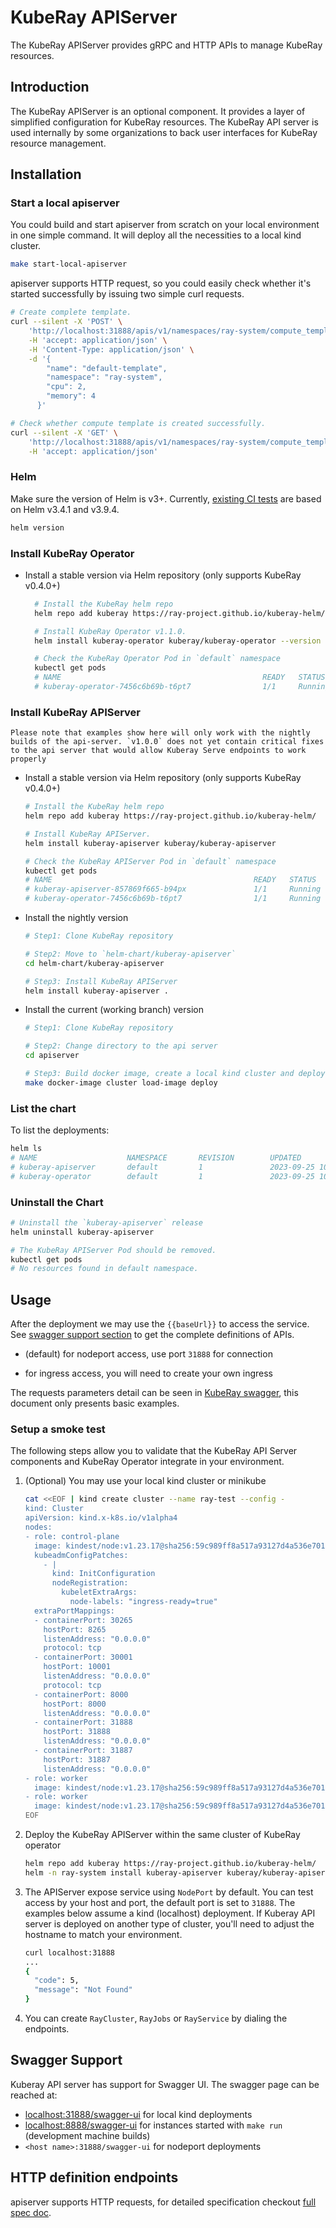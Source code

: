 <!-- markdownlint-disable MD013 -->
# KubeRay APIServer

The KubeRay APIServer provides gRPC and HTTP APIs to manage KubeRay resources.

## Introduction

The KubeRay APIServer is an optional component. It provides a layer of simplified configuration for KubeRay resources. The KubeRay API server is used internally by some organizations to back user interfaces for KubeRay resource management.

## Installation

### Start a local apiserver

You could build and start apiserver from scratch on your local environment in one simple command. It will deploy all the necessities to a local kind cluster.

```sh
make start-local-apiserver
```

apiserver supports HTTP request, so you could easily check whether it's started successfully by issuing two simple curl requests.

```sh
# Create complete template.
curl --silent -X 'POST' \
    'http://localhost:31888/apis/v1/namespaces/ray-system/compute_templates' \
    -H 'accept: application/json' \
    -H 'Content-Type: application/json' \
    -d '{
        "name": "default-template",
        "namespace": "ray-system",
        "cpu": 2,
        "memory": 4
      }'

# Check whether compute template is created successfully.
curl --silent -X 'GET' \
    'http://localhost:31888/apis/v1/namespaces/ray-system/compute_templates' \
    -H 'accept: application/json'
```

### Helm

Make sure the version of Helm is v3+. Currently, [existing CI tests](https://github.com/ray-project/kuberay/blob/master/.github/workflows/helm-lint.yaml) are based on Helm v3.4.1 and v3.9.4.

```sh
helm version
```

### Install KubeRay Operator

- Install a stable version via Helm repository (only supports KubeRay v0.4.0+)

  ```sh
    # Install the KubeRay helm repo
    helm repo add kuberay https://ray-project.github.io/kuberay-helm/

    # Install KubeRay Operator v1.1.0.
    helm install kuberay-operator kuberay/kuberay-operator --version v1.1.0

    # Check the KubeRay Operator Pod in `default` namespace
    kubectl get pods
    # NAME                                             READY   STATUS    RESTARTS   AGE
    # kuberay-operator-7456c6b69b-t6pt7                1/1     Running   0          172m
  ```

### Install KubeRay APIServer

```text
Please note that examples show here will only work with the nightly builds of the api-server. `v1.0.0` does not yet contain critical fixes
to the api server that would allow Kuberay Serve endpoints to work properly
```

- Install a stable version via Helm repository (only supports KubeRay v0.4.0+)

  ```sh
  # Install the KubeRay helm repo
  helm repo add kuberay https://ray-project.github.io/kuberay-helm/

  # Install KubeRay APIServer.
  helm install kuberay-apiserver kuberay/kuberay-apiserver

  # Check the KubeRay APIServer Pod in `default` namespace
  kubectl get pods
  # NAME                                             READY   STATUS    RESTARTS   AGE
  # kuberay-apiserver-857869f665-b94px               1/1     Running   0          86m
  # kuberay-operator-7456c6b69b-t6pt7                1/1     Running   0          172m
  ```

- Install the nightly version

  ```sh
  # Step1: Clone KubeRay repository

  # Step2: Move to `helm-chart/kuberay-apiserver`
  cd helm-chart/kuberay-apiserver

  # Step3: Install KubeRay APIServer
  helm install kuberay-apiserver .
  ```

- Install the current (working branch) version

  ```sh
  # Step1: Clone KubeRay repository

  # Step2: Change directory to the api server
  cd apiserver

  # Step3: Build docker image, create a local kind cluster and deploy api server (using helm)
  make docker-image cluster load-image deploy
  ```

### List the chart

To list the deployments:

```sh
helm ls
# NAME                    NAMESPACE       REVISION        UPDATED                                 STATUS          CHART                           APP VERSION
# kuberay-apiserver       default         1               2023-09-25 10:42:34.267328 +0300 EEST   deployed        kuberay-apiserver-1.0.0
# kuberay-operator        default         1               2023-09-25 10:41:48.355831 +0300 EEST   deployed        kuberay-operator-1.0.0
```

### Uninstall the Chart

```sh
# Uninstall the `kuberay-apiserver` release
helm uninstall kuberay-apiserver

# The KubeRay APIServer Pod should be removed.
kubectl get pods
# No resources found in default namespace.
```

## Usage

After the deployment we may use the `{{baseUrl}}` to access the service. See [swagger support section](https://ray-project.github.io/kuberay/components/apiserver/#swagger-support) to get the complete definitions of APIs.

- (default) for nodeport access, use port `31888` for connection

- for ingress access, you will need to create your own ingress

The requests parameters detail can be seen in [KubeRay swagger](https://github.com/ray-project/kuberay/tree/master/proto/swagger), this document only presents basic examples.

### Setup a smoke test

The following steps allow you to validate that the KubeRay API Server components and KubeRay Operator integrate in your environment.

1. (Optional) You may use your local kind cluster or minikube

    ```bash
    cat <<EOF | kind create cluster --name ray-test --config -
    kind: Cluster
    apiVersion: kind.x-k8s.io/v1alpha4
    nodes:
    - role: control-plane
      image: kindest/node:v1.23.17@sha256:59c989ff8a517a93127d4a536e7014d28e235fb3529d9fba91b3951d461edfdb
      kubeadmConfigPatches:
        - |
          kind: InitConfiguration
          nodeRegistration:
            kubeletExtraArgs:
              node-labels: "ingress-ready=true"
      extraPortMappings:
      - containerPort: 30265
        hostPort: 8265
        listenAddress: "0.0.0.0"
        protocol: tcp
      - containerPort: 30001
        hostPort: 10001
        listenAddress: "0.0.0.0"
        protocol: tcp
      - containerPort: 8000
        hostPort: 8000
        listenAddress: "0.0.0.0"
      - containerPort: 31888
        hostPort: 31888
        listenAddress: "0.0.0.0"
      - containerPort: 31887
        hostPort: 31887
        listenAddress: "0.0.0.0"
    - role: worker
      image: kindest/node:v1.23.17@sha256:59c989ff8a517a93127d4a536e7014d28e235fb3529d9fba91b3951d461edfdb
    - role: worker
      image: kindest/node:v1.23.17@sha256:59c989ff8a517a93127d4a536e7014d28e235fb3529d9fba91b3951d461edfdb
    EOF
    ```

2. Deploy the KubeRay APIServer within the same cluster of KubeRay operator

    ```sh
    helm repo add kuberay https://ray-project.github.io/kuberay-helm/
    helm -n ray-system install kuberay-apiserver kuberay/kuberay-apiserver -n ray-system --create-namespace
    ```

3. The APIServer expose service using `NodePort` by default. You can test access by your host and port, the default port is set to `31888`. The examples below assume a kind (localhost) deployment. If Kuberay API server is deployed on another type of cluster, you'll need to adjust the hostname to match your environment.

    ```sh
    curl localhost:31888
    ...
    {
      "code": 5,
      "message": "Not Found"
    }
    ```

4. You can create `RayCluster`, `RayJobs` or `RayService` by dialing the endpoints.

## Swagger Support

Kuberay API server has support for Swagger UI. The swagger page can be reached at:

- [localhost:31888/swagger-ui](localhost:31888/swagger-ui) for local kind deployments
- [localhost:8888/swagger-ui](localhost:8888/swagger-ui) for instances started with `make run` (development machine builds)
- `<host name>:31888/swagger-ui` for nodeport deployments

## HTTP definition endpoints

apiserver supports HTTP requests, for detailed specification checkout [full spec doc](HttpRequestSpec.md).
